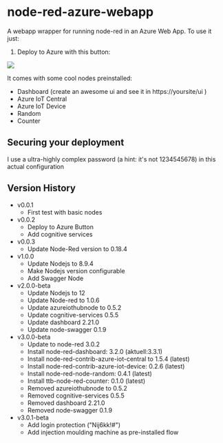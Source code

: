 # node-red-azure-webapp
A webapp wrapper for running node-red in an Azure Web App.
To use it just:

1. Deploy to Azure with this button:

<a href="https://portal.azure.com/#create/Microsoft.Template/uri/https%3A%2F%2Fraw.githubusercontent.com%2FMaPaSoTo%2Fnode-red-webapp%2Fmain%2Fwebapp.json" target="_blank"><img src="https://aka.ms/deploytoazurebutton"/></a>
<!-- Or... 

1. Create an Azure Web App
1. Open the settings and activate **Web sockets**

    ![Web sockets](./_images/websockets.png)

    **Figure 1** Activate Web sockets
1. Configure the deployment options as an *External repository* pointing to [https://github.com/MaPaSoTo/node-red-webapp.git](https://github.com/jmservera/node-red-azure-webapp.git)

    ![External repo](./_images/externalrepo.png)

    **Figure 2** External Repository

> This project currently uses a workaround to avoid a small problem caused with `child_process.execFile`: it uses a fake npm.cmd that points to the real one.

## Usage

Wait until everything is deployed before opening the website, during the deployment a script is executed to download this repo and install all the needed modules. If you see this screen just wait about 30 seconds to let the Node-RED app start:

![Not Started Site](./_images/notstarted.png)

**Figure 3** Not Started Site

You can see the live log in the Azure Portal, in the *Log stream* tab:

![Application logs stream](./_images/logstream.png)


**Figure 4** Application logs stream
-->

It comes with some cool nodes preinstalled:

* Dashboard (create an awesome ui and see it in https://yoursite/ui )
* Azure IoT Central
* Azure IoT Device
* Random
* Counter

## Securing your deployment

I use a ultra-highly complex password (a hint: it's not 1234545678) in this actual configuration
<!-- To secure this deployment and add an admin password edit the `settings.js` file. -->

## Version History

* v0.0.1
  * First test with basic nodes
* v0.0.2
  * Deploy to Azure Button
  * Add cognitive services
* v0.0.3
  * Update Node-Red version to 0.18.4
* v1.0.0
  * Update Nodejs to 8.9.4
  * Make Nodejs version configurable
  * Add Swagger Node
* v2.0.0-beta
  * Update Nodejs to 12
  * Update Node-red to 1.0.6
  * Update azureiothubnode to 0.5.2
  * Update cognitive-services 0.5.5
  * Update dashboard 2.21.0
  * Update node-swagger 0.1.9
* v3.0.0-beta
   * Update to node-red 3.0.2
   * Install node-red-dashboard: 3.2.0 (aktuell:3.3.1)
   * Install node-red-contrib-azure-iot-central to 1.5.4 (latest)
   * Install node-red-contrib-azure-iot-device: 0.2.6 (latest)
   * Install node-red-node-random: 0.4.1 (latest)
   * Install ttb-node-red-counter: 0.1.0 (latest)
   * Removed azureiothubnode to 0.5.2
   * Removed cognitive-services 0.5.5
   * Removed dashboard 2.21.0
   * Removed node-swagger 0.1.9
* v3.0.1-beta 
   * Add login protection ("Nij6kk!#")
   * Add injection moulding machine as pre-installed flow
  
